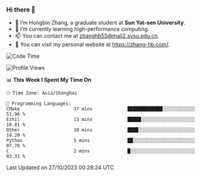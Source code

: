 ### Hi there 👋

- 🔭 I’m Hongbin Zhang, a graduate student at **Sun Yat-sen University**.
- 🌱 I’m currently learning high-performance computing.
- 📫 You can contact me at zhanghb55@mail2.sysu.edu.cn.
- 👀 You can visit my personal website at https://zhang-hb.com/.

<!--START_SECTION:waka-->
![Code Time](http://img.shields.io/badge/Code%20Time-239%20hrs%2021%20mins-blue)

![Profile Views](http://img.shields.io/badge/Profile%20Views-0-blue)

📊 **This Week I Spent My Time On** 

```text
🕑︎ Time Zone: Asia/Shanghai

💬 Programming Languages: 
CMake                    37 mins             █████████████░░░░░░░░░░░░   51.96 % 
Ezhil                    13 mins             █████░░░░░░░░░░░░░░░░░░░░   18.81 % 
Other                    10 mins             ████░░░░░░░░░░░░░░░░░░░░░   14.20 % 
Python                   5 mins              ██░░░░░░░░░░░░░░░░░░░░░░░   07.70 % 
C                        2 mins              █░░░░░░░░░░░░░░░░░░░░░░░░   03.31 % 
```


 Last Updated on 27/10/2023 00:28:24 UTC
<!--END_SECTION:waka-->